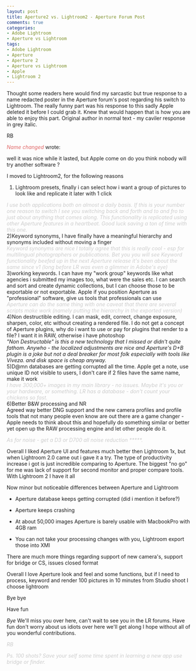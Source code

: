 ```yaml
---
layout: post
title: Aperture2 vs. Lightroom2 - Aperture Forum Post
comments: true
categories:
- Adobe Lightroom
- Aperture vs Lightroom
tags:
- Adobe Lightroom
- Aperture
- Aperture 2
- Aperture vs Lightroom
- Apple
- Lightroom 2
---
```

<span class="jive-quote-header">Thought some readers here would find my sarcastic but true response to a name redacted poster in the Aperture forum's post regarding his switch to Lightroom. The really funny part was his response to this sadly Apple deleted it before I could grab it. Knew that would happen that is how you are able to enjoy this part. Original author in normal text - my caviler response in grey italic.</span>

RB<!--more-->

<em style="color: #e06666;">Name changed</em> wrote:
<div class="jive-quote">well it was nice while it lasted, but Apple come on do you think nobody will try another software ?

I moved to Lightroom2, for the following reasons

1) Lightroom presets, finally i can select how i want a group of pictures to look like and replicate it later with 1 click</div>
<em style="color: #cccccc;">I use both applications both on almost a daily basis. If this is your number
one reason to switch I see you switching back and forth and to and fro
to just about anything that comes along. This functionality is
replicated using other Aperture features in a heartbeat. Good luck
saving a ton of time with this one.</em>
<div class="jive-quote">2)Keyword synonyms, I have finally have a meaningful hierarchy and synonyms included without moving a finger</div>
<em style="color: #cccccc;">Keyword synonyms are nice I totally agree that this is really cool -
esp for multilingual photographers or publications. Bet you you will
see Keyword functionality beefed up in the next Aperture release it's
been about the same since v1 (long before LR was even a glimmer in
Adobe's eye)
</em>
<div class="jive-quote">3)working keywords. I can have my "work group"
keywords like what agencies i submitted my images too, what were the
sales etc. I can search and sort and create dynamic collections, but I
can choose those to be exportable or not exportable. Apple if you
position Aperture as "professional" software, give us tools that
professionals can use</div>
<em style="color: #cccccc;">Aperture can do the same thing with one caveat that there are several
scripts make work (namely putting the hierarchy in the exported version)
</em>
<div class="jive-quote">4)Non destructible editing. I can mask, edit,
correct, change exposure, sharpen, color, etc without creating a
rendered file. I do not get a concept of Aperture plugins, why do i
want to use or pay for plugins that render to a file? I want it in RAW,
otherwise i have photoshop</div>
<em>"Non Destructable" is this a new technology that I missed or didn't quite
fathom. Anywho - the localized adjustments are nice and Aperture's D+B
plugin is a joke but not a deal breaker for most folk especially with
tools like Viveza. and disk space is cheap anyway.
</em>
<div class="jive-quote">5)D@mn databases are getting corrupted all
the time. Apple get a note, use unique ID not visible to users, I don't
care if 2 files have the same name, make it work</div>
<em style="color: #cccccc;">I have 300,000+ images in my main library - no issues. Maybe it's you
or your hardware, or something. LR has a database - don't count your
chickens so fast.
</em>
<div class="jive-quote">6)Better B&amp;W processing and NR</div>
Agreed way better DNG support and the new camera profiles and profile
tools that not many people even know are out there are a game changer -
Apple needs to think about this and hopefully do something similar or
better yet open up the RAW processing engine and let other people do it.

<em style="color: #cccccc;">As for noise - get a D3 or D700 all noise reduction *****.</em>

<em style="color: #cccccc;"></em>
<div class="jive-quote">Overall I liked Aperture UI and features much better then Lightroom 1x,
but when Lightroom 2.0 came out i gave it a try. The type of
productivity increase i got is just incredible comparing to Aperture.
The biggest "no go" for me was lack of support for second monitor and
proper compare tools. With Lightroom 2 I have it all

Now minor but noticeable differences between Aperture and Lightroom

- Aperture database keeps getting corrupted (did i mention it before?)

- Aperture keeps crashing

- At about 50,000 images Aperture is barely usable with MacbookPro with 4GB ram

- You can not take your processing changes with you, Lightroom export those into XMl

There are much more things regarding support of new camera's, support for bridge or CS, issues closed format

Overall I love Aperture look and feel and some functions, but if I need
to process, keyword and render 100 pictures in 10 minutes from Studio
shoot I choose lightroom

Bye bye

Have fun</div>
<em style="color: #cccccc;"></em><em>Bye</em>
We'll miss you over here, can't wait to see you in the LR forums. Have
fun don't worry about us idiots over here we'll get along I hope
without all of you wonderful contributions.

<em style="color: #cccccc;">RB
</em>

<em><span style="color: #cccccc;">Ps. 100 shots? Save your self some time spent in learning a new app use bridge or finder.
</span></em>